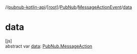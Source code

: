 //[pubnub-kotlin-api](../../../../index.md)/[[root]](../../index.md)/[PubNub](../index.md)/[MessageActionEvent](index.md)/[data](data.md)

# data

[js]\
abstract var [data](data.md): [PubNub.MessageAction](../-message-action/index.md)
